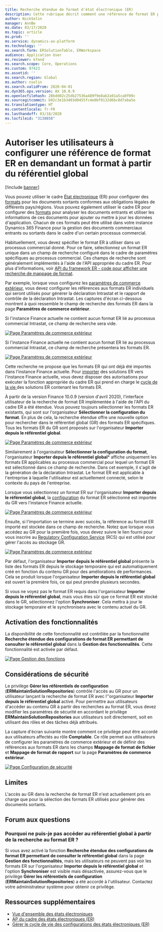 ```yaml
---
title: Recherche étendue de format d'état électronique (ER)
description: Cette rubrique décrit comment une référence de format ER peut être configurée dans la recherche de format ER lorsque le format requis est stocké dans le référentiel global.
author: NickSelin
manager: AnnBe
ms.date: 03/17/2020
ms.topic: article
ms.prod: ''
ms.service: dynamics-ax-platform
ms.technology: ''
ms.search.form: ERSolutionTable, ERWorkspace
audience: Application User
ms.reviewer: kfend
ms.search.scope: Core, Operations
ms.custom: 97423
ms.assetid: ''
ms.search.region: Global
ms.author: nselin
ms.search.validFrom: 2020-04-01
ms.dyn365.ops.version: AX 10.0.9
ms.openlocfilehash: 28bdd02c25db27536a489f9e8ab2a91a5ca0f09c
ms.sourcegitcommit: b92c3e1b3403d0455fc4e0bf9132d6bc0d7aba5e
ms.translationtype: HT
ms.contentlocale: fr-FR
ms.lasthandoff: 03/18/2020
ms.locfileid: "3138858"
---
```

# <a name="allow-users-to-set-up-an-er-format-reference-inquiring-a-format-from-the-global-repository"></a>Autoriser les utilisateurs à configurer une référence de format ER en demandant un format à partir du référentiel global

[!include [banner](../includes/banner.md)]

Vous pouvez utiliser le cadre [État électronique](general-electronic-reporting.md) (ER) pour configurer des [formats](general-electronic-reporting.md#FormatComponentOutbound) pour les documents sortants conformes aux obligations légales de différents pays/régions. Vous pouvez également utiliser le cadre ER pour configurer des [formats](general-electronic-reporting.md#FormatComponentInbound) pour analyser les documents entrants et utiliser les informations de ces documents pour ajouter ou mettre à jour les données d'application. Chacun de ces formats peut être utilisé dans votre instance Dynamics 365 Finance pour la gestion des documents commerciaux entrants ou sortants dans le cadre d'un certain processus commercial. 

Habituellement, vous devez spécifier le format ER à utiliser dans un processus commercial donné. Pour ce faire, sélectionnez un format ER unique dans un champ de recherche configuré dans le cadre de paramètres spécifiques au processus commercial. Ces champs de recherche sont généralement implémentés à l'aide de l'API appropriée du cadre ER. Pour plus d'informations, voir [API du framework ER - code pour afficher une recherche de mappage de format](er-apis-app73.md#code-to-display-a-format-mapping-lookup).

Par exemple, lorsque vous configurez les [paramètres de commerce extérieur](https://docs.microsoft.com/dynamics365/finance/localizations/emea-intrastat#set-up-foreign-trade-parameters), vous devez configurer les références aux formats ER individuels qui seront utilisés pour générer la déclaration Intrastat et le rapport de contrôle de la déclaration Intrastat. Les captures d'écran ci-dessous montrent à quoi ressemble le champ de recherche des formats ER dans la page **Paramètres de commerce extérieur**.

Si l'instance Finance actuelle ne contient aucun format ER lié au processus commercial Intrastat, ce champ de recherche sera vide.

[![Page Paramètres de commerce extérieur](./media/ER-ExtLookup-Lookup1.gif)](./media/ER-ExtLookup-Lookup1.gif)

Si l'instance Finance actuelle ne contient aucun format ER lié au processus commercial Intrastat, ce champ de recherche présentera les formats ER.

[![Page Paramètres de commerce extérieur](./media/ER-ExtLookup-Lookup2.png)](./media/ER-ExtLookup-Lookup2.png)

Cette recherche ne propose que les formats ER qui ont déjà été importés dans l'instance Finance actuelle. Pour [importer](./tasks/er-import-configuration-lifecycle-services.md) des solutions ER vers l'instance Finance actuelle, vous devez disposer des autorisations pour exécuter la fonction appropriée du cadre ER qui prend en charge le [cycle de la vie ](general-electronic-reporting-manage-configuration-lifecycle.md)des solutions ER contenant les formats ER.

À partir de la version Finance 10.0.9 (version d'avril 2020), l'interface utilisateur de la recherche de format ER implémentée à l'aide de l'API du cadre ER a été étendue. Vous pouvez toujours sélectionner les formats ER existants, qui sont sur l'organisateur **Sélectionner la configuration du format**. En plus de cela, la recherche étendue offre une nouvelle option pour rechercher dans le référentiel global (GR) des formats ER spécifiques. Tous les formats ER du GR sont proposés sur l'organisateur **Importer depuis le référentiel global**.

[![Page Paramètres de commerce extérieur](./media/ER-ExtLookup-Lookup3.png)](./media/ER-ExtLookup-Lookup3.png)

Similairement à l'organisateur **Sélectionner la configuration du format**, l'organisateur **Importer depuis le référentiel global*** affiche uniquement les formats ER applicables au processus commercial pour lequel un format ER est sélectionné dans ce champ de recherche. Dans cet exemple, il s'agit de la génération de la déclaration Intrastat. Le format ER est applicable à l'entreprise à laquelle l'utilisateur est actuellement connecté, selon le contexte du pays de l'entreprise.

Lorsque vous sélectionnez un format ER sur l'organisateur **Importer depuis le référentiel global**, la [configuration](general-electronic-reporting.md#Configuration) du format ER sélectionné est importée du GR vers l'instance Finance actuelle.

[![Page Paramètres de commerce extérieur](./media/ER-ExtLookup-FormatImport.png)](./media/ER-ExtLookup-FormatImport.png)

Ensuite, si l'importation se termine avec succès, la référence au format ER importé est stockée dans ce champ de recherche. Notez que lorsque vous accédez au GR pour la première fois, vous devez suivre le lien fourni pour vous inscrire au [Regulatory Configuration Service](https://aka.ms/rcs) (RCS) qui est utilisé pour gérer l'accès au stockage GR.

[![Page Paramètres de commerce extérieur](./media/ER-ExtLookup-RepoSignUp.png)](./media/ER-ExtLookup-RepoSignUp.png)

Par défaut, l'organisateur **Importer depuis le référentiel global** présente la liste des formats ER depuis le stockage temporaire qui est automatiquement créé en fonction du contenu GR pour des améliorations de performances. Cela se produit lorsque l'organisateur **Importer depuis le référentiel global** est ouvert la première fois, ce qui peut prendre plusieurs secondes.

Si vous ne voyez pas le format ER requis dans l'organisateur **Importer depuis le référentiel global**, mais vous êtes sûr que ce format ER est stocké dans le GR, sélectionnez l'option **Synchroniser**. Cela mettra à jour le stockage temporaire et le synchronisera avec le contenu actuel du GR.

## <a name="feature-activation"></a>Activation des fonctionnalités

La disponibilité de cette fonctionnalité est contrôlée par la fonctionnalité **Recherche étendue des configurations de format ER permettant de consulter le référentiel global** dans la **Gestion des fonctionnalités**. Cette fonctionnalité est activée par défaut.

[![Page Gestion des fonctions](./media/ER-ExtLookup-FeatureMngt.png)](./media/ER-ExtLookup-FeatureMngt.png)

## <a name="security-considerations"></a>Considérations de sécurité

Le privilège **Gérer les référentiels de configuration** (**ERMaintainSolutionRepositories**) contrôle l'accès au GR pour un utilisateur lançant la recherche de format ER avec l''organisateur **Importer depuis le référentiel global** activé. Pour permettre aux utilisateurs d'accéder au contenu GR à partir des recherches au format ER, vous devez modifier les paramètres de sécurité en accordant le privilège **ERMaintainSolutionRepositories** aux utilisateurs soit directement, soit en utilisant des rôles et des tâches déjà attribués.

La capture d'écran suivante montre comment ce privilège peut être accordé aux utilisateurs affectés au rôle **Comptable**. Ce rôle permet aux utilisateurs de configurer les paramètres de commerce extérieur et de définir des références aux formats ER dans les champs **Mappage de format de fichier** et **Mappage de format de rapport** sur la page **Paramètres de commerce extérieur**.

[![Page Configuration de sécurité](./media/ER-ExtLookup-SecuritySetting.png)](./media/ER-ExtLookup-SecuritySetting.png)

## <a name="limitations"></a>Limites

L'accès au GR dans la recherche de format ER n'est actuellement pris en charge que pour la sélection des formats ER utilisés pour générer des documents sortants.

## <a name="frequently-asked-questions"></a>Forum aux questions

### <a name="why-cant-i-access-the-global-repository-from-the-er-format-lookup"></a>Pourquoi ne puis-je pas accéder au référentiel global à partir de la recherche au format ER ?

Si vous avez activé la fonction **Recherche étendue des configurations de format ER permettant de consulter le référentiel global** dans la page **Gestion des fonctionnalités**, mais les utilisateurs ne peuvent pas voir les formats ER sur l'organisateur **Importer depuis le référentiel global** et l'option **Synchroniser** est visible mais désactivée, assurez-vous que le privilège **Gérer les référentiels de configuration** (**ERMaintainSolutionRepositories**) a été accordé à l'utilisateur. Contactez votre administrateur système pour obtenir ce privilège.

## <a name="additional-resources"></a>Ressources supplémentaires

- [Vue d'ensemble des états électroniques](general-electronic-reporting.md)
- [AP du cadre des états électroniques (ER)](er-apis-app73.md)
- [Gérer le cycle de vie des configurations des états électroniques (ER)](general-electronic-reporting-manage-configuration-lifecycle.md)
